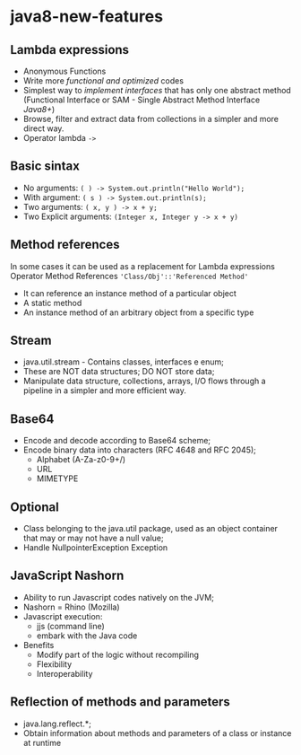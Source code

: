 # java8-new-features

## Lambda expressions

 - Anonymous Functions
 - Write more *functional and optimized* codes
 - Simplest way to *implement interfaces* that has only one abstract method (Functional Interface or SAM - Single Abstract Method Interface _Java8+_)
 - Browse, filter and extract data from collections in a simpler and more direct way.
 - Operator lambda ```->```

## Basic sintax

 - No arguments: ```( ) -> System.out.println("Hello World");```
 - With argument:  ```( s ) -> System.out.println(s);```
 - Two arguments:  ```( x, y ) -> x + y;```
 - Two Explicit arguments: ```(Integer x, Integer y -> x + y)```

## Method references

In some cases it can be used as a replacement for Lambda expressions
Operator Method References ```'Class/Obj'::'Referenced Method'```

 - It can reference an instance method of a particular object
 - A static method
 - An instance method of an arbitrary object from a specific type

## Stream

 - java.util.stream - Contains classes, interfaces e enum;
 - These are NOT data structures; DO NOT store data;
 - Manipulate data structure, collections, arrays, I/O flows through a pipeline in a simpler and more efficient way.

## Base64

 - Encode and decode according to Base64 scheme;
 - Encode binary data into characters (RFC 4648 and RFC 2045);
	  - Alphabet (A-Za-z0-9+/)
	  - URL
	  - MIMETYPE
	
## Optional

 - Class belonging to the java.util package, used as an object container that may or may not have a null value;
 - Handle NullpointerException Exception

## JavaScript Nashorn
 - Ability to run Javascript codes natively on the JVM;
 - Nashorn = Rhino (Mozilla)
 - Javascript execution:
	- jjs (command line)
	- embark with the Java code
 - Benefits
	- Modify part of the logic without recompiling
	- Flexibility
	- Interoperability
	
## Reflection of methods and parameters
 - java.lang.reflect.*;
 - Obtain information about methods and parameters of a class or instance at runtime
